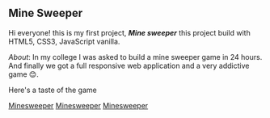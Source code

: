 ## Mine Sweeper

Hi everyone! this is my first project, ***Mine sweeper*** this project build with HTML5, CSS3, JavaScript vanilla.

*About*:
In my college I was asked to build a mine sweeper game in 24 hours.
And finally we got a full responsive web application and a very addictive game 😊.

Here's a taste of the game

[Minesweeper](css/imgs/minesweeper.png)
[Minesweeper](css/imgs/victory.png)
[Minesweeper](css/imgs/mobile.png)
